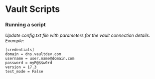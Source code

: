 # Vault Scripts

### Running a script

*Update config.txt file with parameters for the vault connection details. Example:*

```
[credentials]
domain = dns.vaultdev.com
username = user.name@domain.com
password = myP@$$w0rd
version = 17.3
test_mode = False
```
